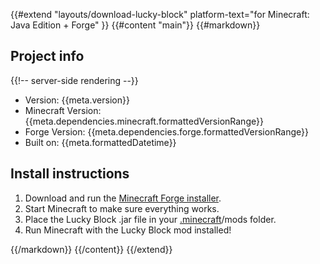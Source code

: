 {{#extend "layouts/download-lucky-block" platform-text="for Minecraft: Java Edition + Forge" }}
{{#content "main"}}
{{#markdown}}

## Project info

{{!-- server-side rendering --}}

-   Version: \{{meta.version}}
-   Minecraft Version: \{{meta.dependencies.minecraft.formattedVersionRange}}
-   Forge Version: \{{meta.dependencies.forge.formattedVersionRange}}
-   Built on: \{{meta.formattedDatetime}}

## Install instructions

1. Download and run the <a href="http://files.minecraftforge.net/maven/net/minecraftforge/forge/index_\{{meta.dependencies.minecraft.minInclusive}}.html">Minecraft Forge installer</a>.
2. Start Minecraft to make sure everything works.
3. Place the Lucky Block .jar file in your <a href="https://minecraft.gamepedia.com/.minecraft">.minecraft</a>/mods folder.
4. Run Minecraft with the Lucky Block mod installed!

{{/markdown}}
{{/content}}
{{/extend}}
